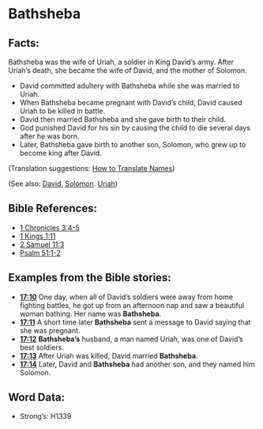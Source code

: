 # Bathsheba

## Facts:

Bathsheba was the wife of Uriah, a soldier in King David’s army. After Uriah’s death, she became the wife of David, and the mother of Solomon.

* David committed adultery with Bathsheba while she was married to Uriah.
* When Bathsheba became pregnant with David’s child, David caused Uriah to be killed in battle.
* David then married Bathsheba and she gave birth to their child.
* God punished David for his sin by causing the child to die several days after he was born.
* Later, Bathsheba gave birth to another son, Solomon, who grew up to become king after David.

(Translation suggestions: [How to Translate Names](rc://en/ta/man/translate/translate-names))

(See also: [David](../names/david.md), [Solomon](../names/solomon.md). [Uriah](../names/uriah.md))

## Bible References:

* [1 Chronicles 3:4-5](rc://en/tn/help/1ch/03/04)
* [1 Kings 1:11](rc://en/tn/help/1ki/01/11)
* [2 Samuel 11:3](rc://en/tn/help/2sa/11/03)
* [Psalm 51:1-2](rc://en/tn/help/psa/051/001)

## Examples from the Bible stories:

* __[17:10](rc://en/tn/help/obs/17/10)__ One day, when all of David’s soldiers were away from home fighting battles, he got up from an afternoon nap and saw a beautiful woman bathing. Her name was __Bathsheba__.
* __[17:11](rc://en/tn/help/obs/17/11)__ A short time later __Bathsheba__ sent a message to David saying that she was pregnant.
* __[17:12](rc://en/tn/help/obs/17/12)__ __Bathsheba’s__ husband, a man named Uriah, was one of David’s best soldiers.
* __[17:13](rc://en/tn/help/obs/17/13)__ After Uriah was killed, David married __Bathsheba__.
* __[17:14](rc://en/tn/help/obs/17/14)__ Later, David and __Bathsheba__ had another son, and they named him Solomon.

## Word Data:

* Strong’s: H1339
